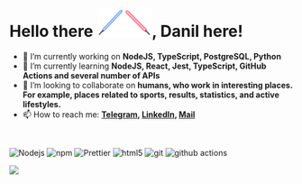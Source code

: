 # Hello there <img alt="Blue Light Sabre General Kenobi" src="images/Blue-Lightsabre-PNG.png" style="height: 50px; transform: scaleX(-1)"><img alt="Red Light Sabre General Grievous" src="images/Red-Lightsabre-PNG.png" style="height: 50px">, Danil here!

<!--
**DanilCrazy99/danilcrazy99** is a ✨ _special_ ✨ repository because its `README.md` (this file) appears on your GitHub profile.

Here are some ideas to get you started:
-->
<!--
- 🤔 I’m looking for help with ...
- ⚡ Fun fact: ...
-->
- 🔭 I’m currently working on <b>NodeJS, TypeScript, PostgreSQL, Python</b>
- 🌱 I’m currently learning <b>NodeJS, React, Jest, TypeScript, GitHub Actions and several number of APIs</b>
- 👯 I’m looking to collaborate on <b>humans, who work in interesting places. For example, places related to sports, results, statistics, and active lifestyles.</b>
- 📫 How to reach me: <b>[Telegram](https://t.me/VolkovDani99),  [LinkedIn](https://www.linkedin.com/in/danilcrazy99/), <a href="mailto:danilvolkovwork@yandex.ru" target="_blank">Mail</a></b>

<br>
<p>
<img alt="Nodejs" src="https://img.shields.io/badge/-Nodejs-43853d?style=flat-square&logo=Node.js&logoColor=white" />
<img alt="npm" src="https://img.shields.io/badge/-NPM-CB3837?style=flat-square&logo=npm&logoColor=white" />
<img alt="Prettier" src="https://img.shields.io/badge/-Prettier-F7B93E?style=flat-square&logo=prettier&logoColor=white" />
<img alt="html5" src="https://img.shields.io/badge/-HTML5-E34F26?style=flat-square&logo=html5&logoColor=white" />
<img alt="git" src="https://img.shields.io/badge/-Git-F05032?style=flat-square&logo=git&logoColor=white" />
<img alt="github actions" src="https://img.shields.io/badge/-Github_Actions-2088FF?style=flat-square&logo=github-actions&logoColor=white" />
</p>
<a href="https://github.com/anuraghazra/github-readme-stats"><img src="https://github-readme-stats.vercel.app/api?username=VolkovDani&theme=synthwave&show_icons=true" width="350" align="left" /></a>

